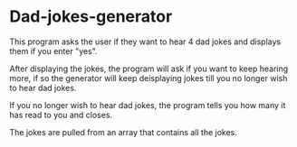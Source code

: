 # Dad-jokes-generator

This program asks the user if they want to hear 4 dad jokes and displays them if you enter "yes".

After displaying the jokes, the program will ask if you want to keep hearing more, if so the generator will keep deisplaying jokes till you no longer wish to hear dad jokes.

If you no longer wish to hear dad jokes, the program tells you how many it has read to you and closes.

The jokes are pulled from an array that contains all the jokes. 
